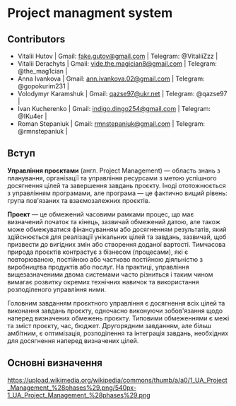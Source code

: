 # Project managment system


## Contributors

- Vitalii Hutov | Gmail: fake.gutov@gmail.com | Telegram: @VitaliiZzz |
- Vitalii Derachyts | Gmail: vide.the.magician8@gmail.com | Telegram: @the_mag1cian |
- Anna Ivankova | Gmail: ann.ivankova.02@gmail.com | Telegram: @gopokurim231 |
- Volodymyr Karamshuk | Gmail: qazse97@ukr.net | Telegram: @qazse97 |
- Ivan Kucherenko | Gmail: indigo.dingo254@gmail.com | Telegram: @IKu4er |
- Roman Stepaniuk | Gmail: rmnstepaniuk@gmail.com | Telegram: @rmnstepaniuk |

## Вступ

**Управління проєктами** (англ. Project Management) — область знань з планування, організації та управління ресурсами з метою успішного досягнення цілей та завершення завдань проєкту. Іноді ототожнюється з управлінням програмами, але програма — це фактично вищий рівень: група пов'язаних та взаємозалежних проєктів.

**Проект** — це обмежений часовими рамками процес, що має визначений початок та кінець, зазвичай обмежений датою, але також може обмежуватися фінансуванням або досягненням результатів, який здійснюється для реалізації унікальних цілей та завдань, зазвичай, щоб призвести до вигідних змін або створення доданої вартості. Тимчасова природа проєктів контрастує з бізнесом (процесами), які є повторюваною, постійною або частково постійною діяльністю з виробництва продуктів або послуг. На практиці, управління вищезазначеними двома системами часто різниться і таким чином вимагає розвитку окремих технічних навичок та використання розподіленого управління ними.

Головним завданням проєктного управління є досягнення всіх цілей та виконання завдань проєкту, одночасно виконуючи зобов'язання щодо наперед визначених обмежень проєкту. Типовими обмеженнями є межі та зміст проєкту, час, бюджет. Другорядним завданням, але більш амбітним, є оптимізація, розподілення та інтеграція завдань, необхідних для досягнення наперед визначених цілей.

## Основні визначення

<a href="url"><https://upload.wikimedia.org/wikipedia/commons/thumb/a/a0/1_UA_Project_Management_%28phases%29.png/540px-1_UA_Project_Management_%28phases%29.png>

